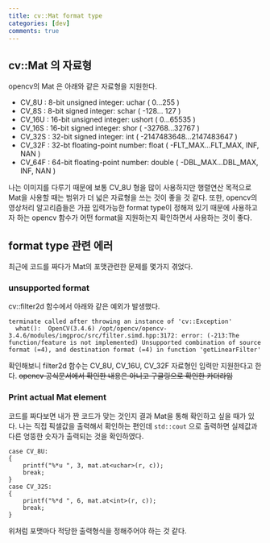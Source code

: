 ```yaml
---
title: cv::Mat format type
categories: [dev]
comments: true
---
```


## cv::Mat 의 자료형
opencv의 Mat 은 아래와 같은 자료형을 지원한다.   
* CV_8U : 8-bit unsigned integer: uchar ( 0...255 )
* CV_8S : 8-bit signed integer: schar ( -128... 127 )
* CV_16U : 16-bit unsigned integer: ushort ( 0...65535 )
* CV_16S : 16-bit signed integer: shor ( -32768...32767 )
* CV_32S : 32-bit signed integer: int ( -2147483648...2147483647 )
* CV_32F : 32-bt floating-point number: float ( -FLT_MAX...FLT_MAX, INF, NAN )
* CV_64F : 64-bit floating-point number: double ( -DBL_MAX...DBL_MAX, INF, NAN )
   

나는 이미지를 다루기 때문에 보통 CV_8U 형을 많이 사용하지만 행렬연산 목적으로 Mat을 사용할 때는 범위가 더 넓은 자료형을 쓰는 것이 좋을 것 같다. 또한, opencv의 영상처리 알고리즘들은 가끔 입력가능한 format type이 정해져 있기 때문에 사용하고자 하는 opencv 함수가 어떤 format을 지원하는지 확인하면서 사용하는 것이 좋다.
   
## format type 관련 에러
최근에 코드를 짜다가 Mat의 포맷관련한 문제를 몇가지 겪었다.   

### unsupported format
cv::filter2d 함수에서 아래와 같은 예외가 발생했다.
```
terminate called after throwing an instance of 'cv::Exception'
  what():  OpenCV(3.4.6) /opt/opencv/opencv-3.4.6/modules/imgproc/src/filter.simd.hpp:3172: error: (-213:The function/feature is not implemented) Unsupported combination of source format (=4), and destination format (=4) in function 'getLinearFilter'
```

확인해보니 filter2d 함수는 CV_8U, CV_16U, CV_32F 자료형인 입력만 지원한다고 한다. ~~opencv 공식문서에서 확인한 내용은 아니고 구글링으로 확인한 카더라임~~
   

### Print actual Mat element
코드를 짜다보면 내가 짠 코드가 맞는 것인지 결과 Mat을 통해 확인하고 싶을 때가 있다. 나는 직접 픽셀값을 출력해서 확인하는 편인데 ```std::cout``` 으로 출력하면 실제값과 다른 엉뚱한 숫자가 출력되는 것을 확인하였다.

```
case CV_8U:
{
    printf("%*u ", 3, mat.at<uchar>(r, c));
    break;
}
case CV_32S:
{
    printf("%*d ", 6, mat.at<int>(r, c));
    break;
}
```
위처럼 포맷마다 적당한 출력형식을 정해주어야 하는 것 같다.


